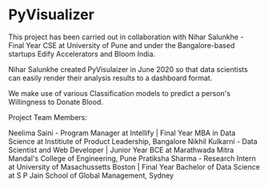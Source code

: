 # PyVisualizer

This project has been carried out in collaboration with Nihar Salunkhe - Final Year CSE at University of Pune and under the Bangalore-based startups Edify Accelerators and Bloom India.

Nihar Salunkhe created PyVisulaizer in June 2020 so that data scientists can easily render their analysis results to a dashboard format.

We make use of various Classification models to predict a person's Willingness to Donate Blood.

Project Team Members:

Neelima Saini - Program Manager at Intellify | Final Year MBA in Data Science at Institiute of Product Leadership, Bangalore
Nikhil Kulkarni - Data Scientist and Web Developer | Junior Year BCE at Marathwada Mitra Mandal's College of Engineering, Pune
Pratiksha Sharma - Research Intern at University of Masachussetts Boston | Final Year Bachelor of Data Science at S P Jain School of Global Management, Sydney
